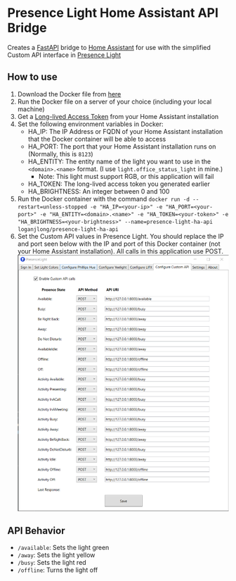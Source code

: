 # Presence Light Home Assistant API Bridge

Creates a [FastAPI](https://github.com/tiangolo/fastapi) bridge to [Home Assistant](https://www.home-assistant.io/) for use with the simplified Custom API interface in [Presence Light](https://github.com/isaacrlevin/PresenceLight)

## How to use

1. Download the Docker file from [here](https://hub.docker.com/r/loganjlong/presence-light-ha-api)
2. Run the Docker file on a server of your choice (including your local machine)
3. Get a [Long-lived Access Token](https://www.atomicha.com/home-assistant-how-to-generate-long-lived-access-token-part-1/) from your Home Assistant installation
4. Set the following environment variables in Docker:
    - HA_IP: The IP Address or FQDN of your Home Assistant installation that the Docker container will be able to access
    - HA_PORT: The port that your Home Assistant installation runs on (Normally, this is `8123`)
    - HA_ENTITY: The entity name of the light you want to use in the `<domain>.<name>` format. (I use `light.office_status_light` in mine.)
        - Note: This light must support RGB, or this application will fail
    - HA_TOKEN: The long-lived access token you generated earlier
    - HA_BRIGHTNESS: An integer between 0 and 100
5. Run the Docker container with the command `docker run -d --restart=unless-stopped -e "HA_IP=<your-ip>" -e "HA_PORT=<your-port>" -e "HA_ENTITY=<domain>.<name>" -e "HA_TOKEN=<your-token>" -e "HA_BRIGHTNESS=<your-brightness>" --name=presence-light-ha-api loganjlong/presence-light-ha-api`
6. Set the Custom API values in Presence Light. You should replace the IP and port seen below with the IP and port of this Docker container (not your Home Assistant installation). All calls in this application use POST.
![Example Custom API Config](example-custom-api-config.png)

## API Behavior

- `/available`: Sets the light green
- `/away`: Sets the light yellow
- `/busy`: Sets the light red
- `/offline`: Turns the light off
